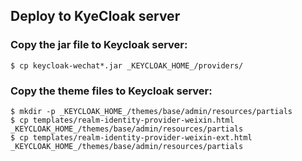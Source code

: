 ## Deploy to KyeCloak server

### Copy the jar file to Keycloak server:
```shell
$ cp keycloak-wechat*.jar _KEYCLOAK_HOME_/providers/
```
### Copy the theme files to Keycloak server:
```shell
$ mkdir -p _KEYCLOAK_HOME_/themes/base/admin/resources/partials
$ cp templates/realm-identity-provider-weixin.html _KEYCLOAK_HOME_/themes/base/admin/resources/partials
$ cp templates/realm-identity-provider-weixin-ext.html _KEYCLOAK_HOME_/themes/base/admin/resources/partials
```
